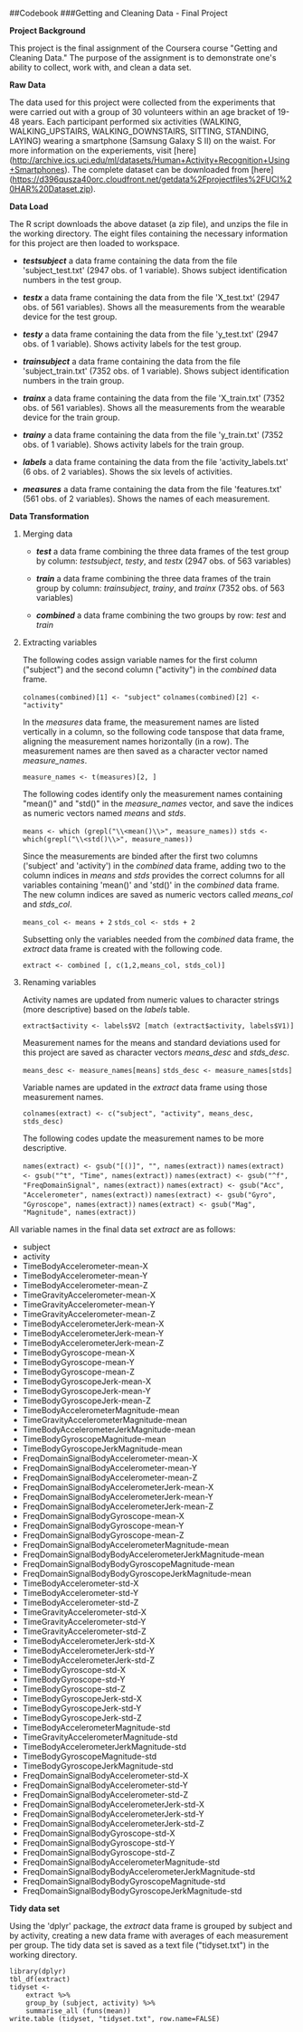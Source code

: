 ##Codebook
###Getting and Cleaning Data - Final Project



**Project Background**

This project is the final assignment of the Coursera course "Getting and Cleaning Data." The purpose of the assignment is to demonstrate one's ability to collect, work with, and clean a data set. 


**Raw Data**

The data used for this project were collected from the experiments that were carried out with a group of 30 volunteers within an age bracket of 19-48 years. Each participant performed six activities (WALKING, WALKING_UPSTAIRS, WALKING_DOWNSTAIRS, SITTING, STANDING, LAYING) wearing a smartphone (Samsung Galaxy S II) on the waist. For more information on the experiements, visit [here] (http://archive.ics.uci.edu/ml/datasets/Human+Activity+Recognition+Using+Smartphones).
The complete dataset can be downloaded from [here] (https://d396qusza40orc.cloudfront.net/getdata%2Fprojectfiles%2FUCI%20HAR%20Dataset.zip).

**Data Load**

The R script downloads the above dataset (a zip file), and unzips the file in the working directory. The eight files containing the necessary information for this project are then loaded to workspace. 

- ***testsubject*** a data frame containing the data from the file 'subject_test.txt' (2947 obs. of 1 variable). Shows subject identification numbers in the test group.

- ***testx*** a data frame containing the data from the file 'X_test.txt' (2947 obs. of 561 variables). Shows all the measurements from the wearable device for the test group.

- ***testy*** a data frame containing the data from the file 'y_test.txt' (2947 obs. of 1 variable). Shows activity labels for the test group.

- ***trainsubject*** a data frame containing the data from the file 'subject_train.txt' (7352 obs. of 1 variable). Shows subject identification numbers in the train group.

- ***trainx*** a data frame containing the data from the file 'X_train.txt' (7352 obs. of 561 variables). Shows all the measurements from the wearable device for the train group.

- ***trainy*** a data frame containing the data from the file 'y_train.txt' (7352 obs. of 1 variable). Shows activity labels for the train group.

- ***labels*** a data frame containing the data from the file 'activity_labels.txt' (6 obs. of 2 variables). Shows the six levels of activities.

- ***measures*** a data frame containing the data from the file 'features.txt' (561 obs. of 2 variables). Shows the names of each measurement.


**Data Transformation** 

1. Merging data

	- ***test*** a data frame combining the three data frames of the test group by column: *testsubject*, *testy*, and *testx* (2947 obs. of 563 variables)

	- ***train*** a data frame combining the three data frames of the train group by column: *trainsubject*, *trainy*, and *trainx* (7352 obs. of 563 variables)

	- ***combined*** a data frame combining the two groups by row: *test* and *train*


2. Extracting variables 

	The following codes assign variable names for the first column ("subject") and the second column ("activity") in the *combined* data frame.

	`colnames(combined)[1] <- "subject"`
	`colnames(combined)[2] <- "activity"`

	In the *measures* data frame, the measurement names are listed vertically in a column, so the following code tanspose that data frame, aligning the measurement names horizontally (in a row). The measurement names are then saved as a character vector named *measure_names*.

	`measure_names <- t(measures)[2, ]`

	The following codes identify only the measurement names containing "mean()" and "std()" in the *measure_names* vector, and save the indices as numeric vectors named *means* and *stds*. 

	`means <- which (grepl("\\<mean()\\>", measure_names))`
`stds <- which(grepl("\\<std()\\>", measure_names))`

	Since the measurements are binded after the first two columns ('subject' and 'activity') in the *combined* data frame, adding two to the column indices in *means* and *stds* provides the correct columns for all variables containing 'mean()' and 'std()' in the *combined* data frame. The new column indices are saved as numeric vectors called *means_col* and *stds_col*.

	`means_col <- means + 2` 
	`stds_col <- stds + 2`

	Subsetting only the variables needed from the *combined* data frame, the *extract* data frame is created with the following code.

	`extract <- combined [, c(1,2,means_col, stds_col)]`

3. Renaming variables 

	Activity names are updated from numeric values to character strings (more descriptive) based on the *labels* table.

	`extract$activity <- labels$V2 [match (extract$activity, labels$V1)]`

	Measurement names for the means and standard deviations used for this project are saved as character vectors *means_desc* and *stds_desc*.

	`means_desc <- measure_names[means]`
	`stds_desc <- measure_names[stds]`

	Variable names are updated in the *extract* data frame using those measurement names.

	`colnames(extract) <- c("subject", "activity", means_desc, stds_desc)`

	The following codes update the measurement names to be more descriptive.

	`names(extract) <- gsub("[()]", "", names(extract))`
	`names(extract) <- gsub("^t", "Time", names(extract))`
	`names(extract) <- gsub("^f", "FreqDomainSignal", names(extract))`
	`names(extract) <- gsub("Acc", "Accelerometer", names(extract))`
	`names(extract) <- gsub("Gyro", "Gyroscope", names(extract))`
	`names(extract) <- gsub("Mag", "Magnitude", names(extract))`

All variable names in the final data set *extract* are as follows: 

* subject
* activity
* TimeBodyAccelerometer-mean-X
* TimeBodyAccelerometer-mean-Y
* TimeBodyAccelerometer-mean-Z
* TimeGravityAccelerometer-mean-X
* TimeGravityAccelerometer-mean-Y
* TimeGravityAccelerometer-mean-Z
* TimeBodyAccelerometerJerk-mean-X
* TimeBodyAccelerometerJerk-mean-Y
* TimeBodyAccelerometerJerk-mean-Z
* TimeBodyGyroscope-mean-X
* TimeBodyGyroscope-mean-Y
* TimeBodyGyroscope-mean-Z
* TimeBodyGyroscopeJerk-mean-X
* TimeBodyGyroscopeJerk-mean-Y
* TimeBodyGyroscopeJerk-mean-Z
* TimeBodyAccelerometerMagnitude-mean
* TimeGravityAccelerometerMagnitude-mean
* TimeBodyAccelerometerJerkMagnitude-mean
* TimeBodyGyroscopeMagnitude-mean
* TimeBodyGyroscopeJerkMagnitude-mean
* FreqDomainSignalBodyAccelerometer-mean-X
* FreqDomainSignalBodyAccelerometer-mean-Y
* FreqDomainSignalBodyAccelerometer-mean-Z
* FreqDomainSignalBodyAccelerometerJerk-mean-X
* FreqDomainSignalBodyAccelerometerJerk-mean-Y
* FreqDomainSignalBodyAccelerometerJerk-mean-Z
* FreqDomainSignalBodyGyroscope-mean-X
* FreqDomainSignalBodyGyroscope-mean-Y
* FreqDomainSignalBodyGyroscope-mean-Z
* FreqDomainSignalBodyAccelerometerMagnitude-mean
* FreqDomainSignalBodyBodyAccelerometerJerkMagnitude-mean
* FreqDomainSignalBodyBodyGyroscopeMagnitude-mean
* FreqDomainSignalBodyBodyGyroscopeJerkMagnitude-mean
* TimeBodyAccelerometer-std-X
* TimeBodyAccelerometer-std-Y
* TimeBodyAccelerometer-std-Z
* TimeGravityAccelerometer-std-X
* TimeGravityAccelerometer-std-Y
* TimeGravityAccelerometer-std-Z
* TimeBodyAccelerometerJerk-std-X
* TimeBodyAccelerometerJerk-std-Y
* TimeBodyAccelerometerJerk-std-Z
* TimeBodyGyroscope-std-X
* TimeBodyGyroscope-std-Y
* TimeBodyGyroscope-std-Z
* TimeBodyGyroscopeJerk-std-X
* TimeBodyGyroscopeJerk-std-Y
* TimeBodyGyroscopeJerk-std-Z
* TimeBodyAccelerometerMagnitude-std
* TimeGravityAccelerometerMagnitude-std
* TimeBodyAccelerometerJerkMagnitude-std
* TimeBodyGyroscopeMagnitude-std
* TimeBodyGyroscopeJerkMagnitude-std
* FreqDomainSignalBodyAccelerometer-std-X
* FreqDomainSignalBodyAccelerometer-std-Y
* FreqDomainSignalBodyAccelerometer-std-Z
* FreqDomainSignalBodyAccelerometerJerk-std-X
* FreqDomainSignalBodyAccelerometerJerk-std-Y
* FreqDomainSignalBodyAccelerometerJerk-std-Z
* FreqDomainSignalBodyGyroscope-std-X
* FreqDomainSignalBodyGyroscope-std-Y
* FreqDomainSignalBodyGyroscope-std-Z
* FreqDomainSignalBodyAccelerometerMagnitude-std
* FreqDomainSignalBodyBodyAccelerometerJerkMagnitude-std
* FreqDomainSignalBodyBodyGyroscopeMagnitude-std
* FreqDomainSignalBodyBodyGyroscopeJerkMagnitude-std

**Tidy data set**

Using the 'dplyr' package, the *extract* data frame is grouped by subject and by activity, creating a new data frame with averages of each measurement per group. The tidy data set is saved as a text file ("tidyset.txt") in the working directory.  

	library(dplyr)
	tbl_df(extract)
	tidyset <- 
        extract %>%
        group_by (subject, activity) %>% 
        summarise_all (funs(mean))
	write.table (tidyset, "tidyset.txt", row.name=FALSE)